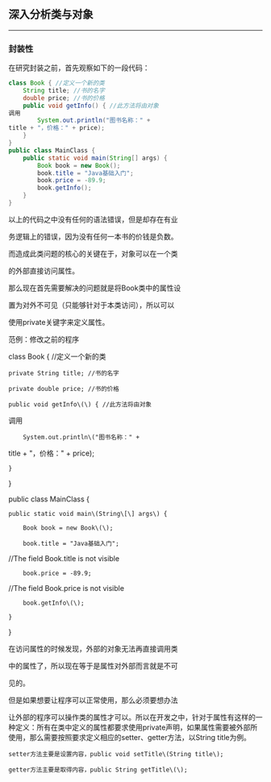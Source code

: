 ## 深入分析类与对象

---

### 封装性

在研究封装之前，首先观察如下的一段代码：

```java
class Book { //定义一个新的类
	String title; //书的名字
	double price; //书的价格
	public void getInfo() { //此方法将由对象调用
		System.out.println("图书名称：" + title + "，价格：" + price);
	}
}
public class MainClass {
	public static void main(String[] args) {
		Book book = new Book();
		book.title = "Java基础入门";
		book.price = -89.9;
		book.getInfo();
	}
}
```



以上的代码之中没有任何的语法错误，但是却存在有业

务逻辑上的错误，因为没有任何一本书的价钱是负数。

而造成此类问题的核心的关键在于，对象可以在一个类

的外部直接访问属性。

那么现在首先需要解决的问题就是将Book类中的属性设

置为对外不可见（只能够针对于本类访问），所以可以

使用private关键字来定义属性。

范例：修改之前的程序

class Book { //定义一个新的类

	private String title; //书的名字

	private double price; //书的价格

	public void getInfo\(\) { //此方法将由对象

调用

		System.out.println\("图书名称：" + 

title + "，价格：" + price\);

	}

}

public class MainClass {

	public static void main\(String\[\] args\) {

		Book book = new Book\(\);

		book.title = "Java基础入门";	

//The field Book.title is not visible

		book.price = -89.9;			

//The field Book.price is not visible

		book.getInfo\(\);

	}

}

在访问属性的时候发现，外部的对象无法再直接调用类

中的属性了，所以现在等于是属性对外部而言就是不可

见的。

但是如果想要让程序可以正常使用，那么必须要想办法

让外部的程序可以操作类的属性才可以。所以在开发之中，针对于属性有这样的一种定义：所有在类中定义的属性都要求使用private声明，如果属性需要被外部所使用，那么需要按照要求定义相应的setter、getter方法，以String title为例。

	setter方法主要是设置内容，public void setTitle\(String title\);

	getter方法主要是取得内容，public String getTitle\(\);





